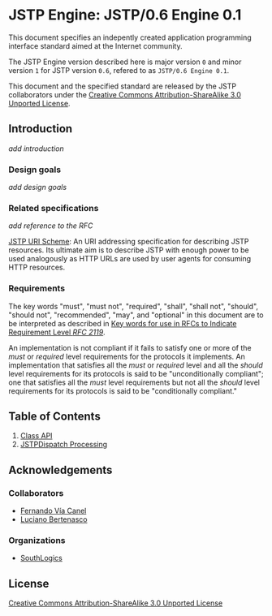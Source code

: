 JSTP Engine: JSTP/0.6 Engine 0.1
==============================================

This document specifies an indepently created application programming interface standard aimed at the Internet community. 

The JSTP Engine version described here is major version `0` and minor version `1` for JSTP version `0.6`, refered to as `JSTP/0.6 Engine 0.1`.

This document and the specified standard are released by the JSTP collaborators under the [Creative Commons Attribution-ShareAlike 3.0 Unported License](http://creativecommons.org/licenses/by-sa/3.0/deed).

Introduction
----------------

_add introduction_

### Design goals

_add design goals_

### Related specifications

_add reference to the RFC_ 

[JSTP URI Scheme](https://github.com/jstp/jstp-uri): An URI addressing specification for describing JSTP resources. Its ultimate aim is to describe JSTP with enough power to be used analogously as HTTP URLs are used by user agents for consuming HTTP resources.

### Requirements

The key words "must", "must not", "required", "shall", "shall not", "should", "should not", "recommended", "may", and "optional" in this document are to be interpreted as described in [Key words for use in RFCs to Indicate Requirement Level _RFC 2119_](http://www.ietf.org/rfc/rfc2119.txt).

An implementation is not compliant if it fails to satisfy one or more of the _must_ or _required_ level requirements for the protocols it implements. An implementation that satisfies all the _must_ or _required_ level and all the _should_ level requirements for its protocols is said to be "unconditionally compliant"; one that satisfies all the _must_ level requirements but not all the _should_ level requirements for its protocols is said to be "conditionally compliant."

Table of Contents
-----------------

1. [Class API](api.md)
2. [JSTPDispatch Processing](processing.md)

Acknowledgements
----------------

### Collaborators

- [Fernando Vía Canel](https://github.com/xaviervia)
- [Luciano Bertenasco](https://github.com/lbertenasco)

### Organizations

- [SouthLogics](http://southlogics.com)

License
-------

[Creative Commons Attribution-ShareAlike 3.0 Unported License](http://creativecommons.org/licenses/by-sa/3.0/legalcode)
